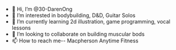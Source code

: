 - 👋 Hi, I’m @30-DarenOng
- 👀 I’m interested in bodybuilding, D&D, Guitar Solos
- 🌱 I’m currently learning 2d illustration, game programming, vocal lessons
- 💞️ I’m looking to collaborate on building muscular bods
- 📫 How to reach me-- Macpherson Anytime Fitness

<!---
30-DarenOng/30-DarenOng is a ✨ special ✨ repository because its `README.md` (this file) appears on your GitHub profile.
You can click the Preview link to take a look at your changes.
--->
